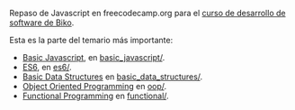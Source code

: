 Repaso de Javascript en freecodecamp.org para el [curso de desarrollo de software de Biko](https://www.biko2.com/curso-desarrollo-software/).

Esta es la parte del temario más importante:

  - [Basic Javascript](https://www.freecodecamp.org/learn/javascript-algorithms-and-data-structures/#basic-javascript), en [basic_javascript/](basic_javascript/).
  - [ES6](https://www.freecodecamp.org/learn/javascript-algorithms-and-data-structures/#es6), en [es6/](es6).
  - [Basic Data Structures](https://www.freecodecamp.org/learn/javascript-algorithms-and-data-structures/#basic-data-structures) en [basic_data_structures/](basic_data_structures/).
  - [Object Oriented Programming](https://www.freecodecamp.org/learn/javascript-algorithms-and-data-structures/#object-oriented-programming) en [oop/](oop/).
  - [Functional Programming](https://www.freecodecamp.org/learn/javascript-algorithms-and-data-structures/#functional-programming) en [functional/](functional/).
